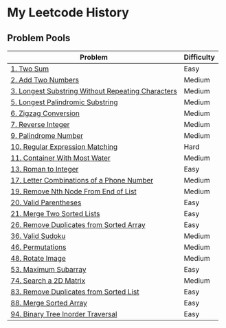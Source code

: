 # My Leetcode History
## Problem Pools
| Problem      | Difficulty |
| ------------ | ---------- |
| [1. Two Sum](Easy_problem/1.%20Two%20Sum)   | Easy       |
| [2. Add Two Numbers](Medium_problem/2.%20Add%20Two%20Numbers)    | Medium     |
| [3. Longest Substring Without Repeating Characters](Medium_problem/3.%20Longest%20Substring%20Without%20Repeating%20Characters)    | Medium     |
| [5. Longest Palindromic Substring](Medium_problem/5.%20Longest%20Palindromic%20Substring)   | Medium     |
| [6. Zigzag Conversion](Medium_problem/6.%20Zigzag%20Conversion)    | Medium     |
| [7. Reverse Integer](Medium_problem/7.%20Reverse%20Integer)   | Medium     |
| [9. Palindrome Number](Medium_problem/9.%20Palindrome%20Number)    | Medium     |
| [10. Regular Expression Matching](Hard_problem/10.%20Regular%20Expression%20Matching)    | Hard   |
| [11. Container With Most Water](Medium_problem/11.%20Container%20With%20Most%20Water)    | Medium     |
| [13. Roman to Integer](Easy_problem/13.%20Roman%20to%20Integer)    | Easy     |
| [17. Letter Combinations of a Phone Number](Medium_problem/17.%20Letter%20Combinations%20of%20a%20Phone%20Number)    | Medium     |
| [19. Remove Nth Node From End of List](Medium_problem/19.%20Remove%20Nth%20Node%20From%20End%20of%20List)    | Medium     |
| [20. Valid Parentheses](Easy_problem/20.%20Valid%20Parentheses)    | Easy     |
| [21. Merge Two Sorted Lists](Easy_problem/21.%20Merge%20Two%20Sorted%20Lists)    | Easy     |
| [26. Remove Duplicates from Sorted Array](Easy_problem/26.%20Remove%20Duplicates%20from%20Sorted%20Array)    | Easy     |
| [36. Valid Sudoku](Medium_problem/36.%20Valid%20Sudoku)    | Medium     |
| [46. Permutations](Medium_problem/46.%20Permutations)    | Medium     |
| [48. Rotate Image](Medium_problem/48.%20Rotate%20Image)    | Medium     |
| [53. Maximum Subarray](Easy_problem/53.%20Maximum%20Subarray)    | Easy     |
| [74. Search a 2D Matrix](Medium_problem/74.%20Search%20a%202D%20Matrix)   | Medium     |
| [83. Remove Duplicates from Sorted List](Easy_problem/83.%20Remove%20Duplicates%20from%20Sorted%20List)    | Easy     |
| [88. Merge Sorted Array](Easy_problem/88.%20Merge%20Sorted%20Array)    | Easy     |
| [94. Binary Tree Inorder Traversal](Easy_problem/94.%20Binary%20Tree%20Inorder%20Traversal)    | Easy     |


